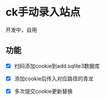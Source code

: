 # ck手动录入站点

开发中，自用

## 功能

- [x] 扫码添加cookie到add.sqlite3数据库
- [x] 添加cookie后传入对应路径的青龙
- [x] 多次提交cookie更新替换

